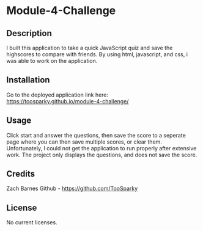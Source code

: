 # Module-4-Challenge

## Description

I built this application to take a quick JavaScript quiz and save the highscores to compare with friends. By using html, javascript, and css, i was able to work on the application.

## Installation

Go to the deployed application link here:
https://toosparky.github.io/module-4-challenge/

## Usage

Click start and answer the questions, then save the score to a seperate page where you can then save multiple scores, or clear them. Unfortunately, I could not get the application to run properly after extensive work. The project only displays the questions, and does not save the score.

## Credits

Zach Barnes Github - https://github.com/TooSparky

## License

No current licenses.